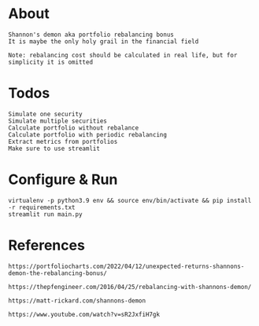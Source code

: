 
# About

    Shannon's demon aka portfolio rebalancing bonus
    It is maybe the only holy grail in the financial field

    Note: rebalancing cost should be calculated in real life, but for simplicity it is omitted


# Todos

    Simulate one security
    Simulate multiple securities
    Calculate portfolio without rebalance
    Calculate portfolio with periodic rebalancing
    Extract metrics from portfolios
    Make sure to use streamlit


# Configure & Run

    virtualenv -p python3.9 env && source env/bin/activate && pip install -r requirements.txt
    streamlit run main.py


# References

    https://portfoliocharts.com/2022/04/12/unexpected-returns-shannons-demon-the-rebalancing-bonus/

    https://thepfengineer.com/2016/04/25/rebalancing-with-shannons-demon/

    https://matt-rickard.com/shannons-demon

    https://www.youtube.com/watch?v=sR2JxfiH7gk
    

